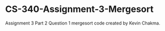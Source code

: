 # CS-340-Assignment-3-Mergesort
Assignment 3 Part 2 Question 1 mergesort code created by Kevin Chakma.
